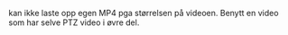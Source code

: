 kan ikke laste opp egen MP4 pga størrelsen på videoen. Benytt en video som har selve PTZ video i øvre del.

